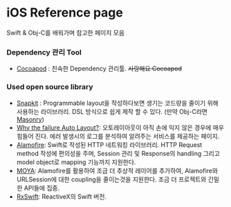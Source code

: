 # iOS Reference page
Swift &amp; Obj-C를 배워가며 참고한 페이지 모음

### Dependency 관리 Tool

- [Cocoapod](https://cocoapods.org) : 친숙한 Dependency 관리툴. ~~사랑해요 Cocoapod~~

### Used open source library

- [Snapkit](https://github.com/SnapKit/SnapKit) : Programmable layout을 작성하다보면 생기는 코드량을 줄이기 위해 사용하는 라이브러리. DSL 방식으로 쉽게 제작 할 수 있다. (만약 Obj-C라면 [Masonry](https://github.com/SnapKit/Masonry))
- [Why the failure Auto Layout?](https://www.wtfautolayout.com): 오토레이아웃이 아직 손에 익지 않은 경우에 매우 힘들어 진다. 에러 발생시의 로그를 분석하여 알려주는 서비스를 제공하는 페이지.
- [Alamofire](https://github.com/Alamofire/Alamofire): Swift로 작성된 HTTP 네트워킹 라이브러리. 
  HTTP Request method 작성에 편의성을 주며, Session 관리 및 Response의 handling 그리고 model object로 mapping 기능까지 지원한다.
- [MOYA](https://github.com/Moya/Moya): Alamofire를 활용하여 조금 더 추상적 레이어를 추가하여, Alamofire와 URLSession에 대한 coupling을 줄이는것을 지원한다. 조금 더 프로젝트와 긴밀한 API들에 집중.
- [RxSwift](https://github.com/ReactiveX/RxSwift): ReactiveX의 Swift 버전.

